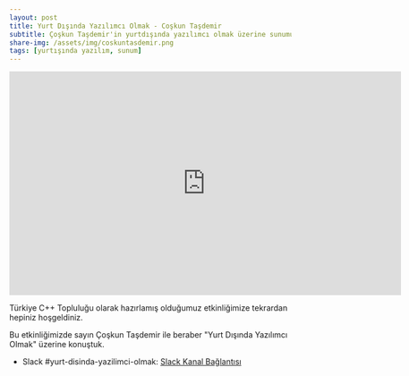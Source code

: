 ```yaml
---
layout: post
title: Yurt Dışında Yazılımcı Olmak - Coşkun Taşdemir
subtitle: Çoşkun Taşdemir'in yurtdışında yazılımcı olmak üzerine sunumu
share-img: /assets/img/coskuntasdemir.png
tags: [yurtışında yazılım, sunum]
---
```


<iframe width="700" height="400" src="https://www.youtube.com/embed/Uz3sTO4R2qo" frameborder="0" allow="accelerometer; autoplay; clipboard-write; encrypted-media; gyroscope; picture-in-picture" allowfullscreen></iframe>

Türkiye C++ Topluluğu olarak hazırlamış olduğumuz etkinliğimize tekrardan hepiniz hoşgeldiniz.

Bu etkinliğimizde sayın Çoşkun Taşdemir ile beraber "Yurt Dışında Yazılımcı Olmak" üzerine konuştuk.

- Slack #yurt-disinda-yazilimci-olmak: [Slack Kanal Bağlantısı](https://trcpp.slack.com/archives/C01DQ7B2KA9)